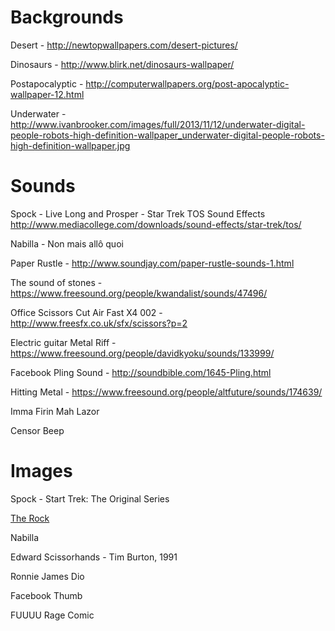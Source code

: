 Backgrounds
===========

Desert - http://newtopwallpapers.com/desert-pictures/

Dinosaurs - http://www.blirk.net/dinosaurs-wallpaper/

Postapocalyptic - http://computerwallpapers.org/post-apocalyptic-wallpaper-12.html

Underwater - http://www.ivanbrooker.com/images/full/2013/11/12/underwater-digital-people-robots-high-definition-wallpaper_underwater-digital-people-robots-high-definition-wallpaper.jpg

Sounds
======

Spock - Live Long and Prosper - Star Trek TOS Sound Effects http://www.mediacollege.com/downloads/sound-effects/star-trek/tos/

Nabilla - Non mais allô quoi

Paper Rustle - http://www.soundjay.com/paper-rustle-sounds-1.html

The sound of stones - https://www.freesound.org/people/kwandalist/sounds/47496/

Office Scissors Cut Air Fast X4 002 - http://www.freesfx.co.uk/sfx/scissors?p=2

Electric guitar Metal Riff - https://www.freesound.org/people/davidkyoku/sounds/133999/

Facebook Pling Sound - http://soundbible.com/1645-Pling.html

Hitting Metal - https://www.freesound.org/people/altfuture/sounds/174639/

Imma Firin Mah Lazor

Censor Beep

Images
======

Spock - Start Trek: The Original Series

[The Rock](http://2.bp.blogspot.com/-oeYJ74yTsw0/UP85jTlbQTI/AAAAAAAACTs/EfPrWkqaK0s/s1600/dwayne%20johnson.jpg)

Nabilla

Edward Scissorhands - Tim Burton, 1991

Ronnie James Dio

Facebook Thumb

FUUUU Rage Comic
